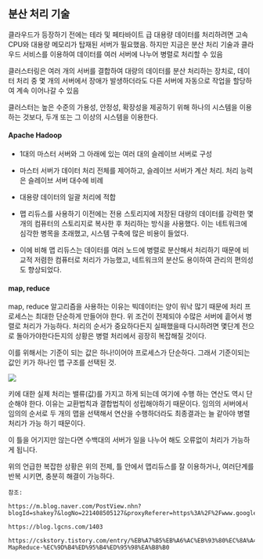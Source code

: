 ## 분산 처리 기술

클라우드가 등장하기 전에는 테라 및 페타바이트 급 대용량 데이터를 처리하려면 고속 CPU와 대용량 메모리가 탑재된 서버가 필요했음. 하지만 지금은 분산 처리 기술과 클라우드 서비스를 이용하여 데이터를 여러 서버에 나누어 병렬로 처리할 수 있음

클러스터링은 여러 개의 서버를 결합하여 대량의 데이터를 분산 처리하는 장치로, 데이터 처리 중 몇 개의 서버에서 장애가 발생하더라도 다른 서버에 자동으로 작업을 할당하여 계속 이어나갈 수 있음

클러스터는 높은 수준의 가용성, 안정성, 확장성을 제공하기 위해 하나의 시스템을 이용하는 것보다, 두개 또는 그 이상의 시스템을 이용한다.

#### Apache Hadoop

- 1대의 마스터 서버와 그 아래에 있는 여러 대의 슬레이브 서버로 구성

- 마스터 서버가 데이터 처리 전체를 제어하고, 슬레이브 서버가 계산 처리. 처리 능력은 슬레이브 서버 대수에 비례

- 대용량 데이터의 일괄 처리에 적합

- 맵 리듀스를 사용하기 이전에는 전용 스토리지에 저장된 대량의 데이터를 강력한 몇 개의 컴퓨터의 스토리지로 복사한 후 처리하는 방식을 사용했다. 이는 네트워크에 심각한 병목을 초래했고, 시스템 구축에 많은 비용이 들었다.

* 이에 비해 맵 리듀스는 데이터를 여러 노드에 병렬로 분산해서 처리하기 때문에 비교적 저렴한 컴퓨터로 처리가 가능했고, 네트워크의 분산도 용이하여 관리의 편의성도 향상되었다.

#### map, reduce

map, reduce 알고리즘을 사용하는 이유는 빅데이터는 양이 워낙 많기 때문에 처리 프로세스는 최대한 단순하게 만들어야 한다.
위 조건이 전제되야 수많은 서버에 흩어서 병렬로 처리가 가능하다. 처리의 순서가 중요하다든지 실패했을때 다시하려면 몇단계 전으로 돌아가야한다든지의 상황은 병렬 처리에서 굉장히 복잡해질 것이다.

이를 위해서는 기준이 되는 값은 하나!이어야 프로세스가 단순하다.
그래서 기준이되는 값인 키가 하나인 맵 구조를 선택된 것.

<img src="https://t1.daumcdn.net/cfile/tistory/2133764B54F929D108"/>

키에 대한 실제 처리는 밸류(값)를 가지고 하게 되는데 여기에 수행 하는 연산도 역시 단순해야 한다.
이유는 교환법칙과 결합법칙이 성립해야하기 때문이다. 임의의 서버에서 임의의 순서로 두 개의 맵을 선택해서 연산을 수행하더라도 최종결과는 늘 같아야 병렬처리가 가능 하기 때문이다.

이 틀을 어기지만 않는다면 수백대의 서버가 일을 나누어 해도 오류없이 처리가 가능하게 됩니다.

위의 언급한 복잡한 상황은 위의 전제, 틀 안에서 맵리듀스를 잘 이용하거나, 여러단계를 반복 시키면, 충분히 해결이 가능하다.

    참조:

    https://m.blog.naver.com/PostView.nhn?blogId=shakey7&logNo=221408505127&proxyReferer=https%3A%2F%2Fwww.google.com%2F

    https://blog.lgcns.com/1403

    https://cskstory.tistory.com/entry/%EB%A7%B5%EB%A6%AC%EB%93%80%EC%8A%A4-MapReduce-%EC%9D%B4%ED%95%B4%ED%95%98%EA%B8%B0
